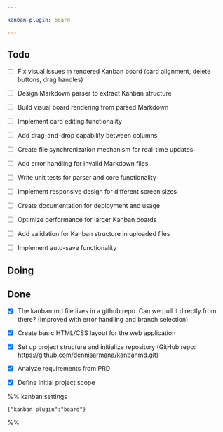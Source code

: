 ```yaml
---

kanban-plugin: board

---
```


## Todo

- [ ] Fix visual issues in rendered Kanban board (card alignment, delete buttons, drag handles)
- [ ] Design Markdown parser to extract Kanban structure
- [ ] Build visual board rendering from parsed Markdown
- [ ] Implement card editing functionality
- [ ] Add drag-and-drop capability between columns
- [ ] Create file synchronization mechanism for real-time updates
- [ ] Add error handling for invalid Markdown files
- [ ] Write unit tests for parser and core functionality
- [ ] Implement responsive design for different screen sizes
- [ ] Create documentation for deployment and usage
- [ ] Optimize performance for larger Kanban boards
- [ ] Add validation for Kanban structure in uploaded files
- [ ] Implement auto-save functionality


## Doing




## Done

- [x] The kanban.md file lives in a github repo. Can we pull it directly from there? (Improved with error handling and branch selection)
- [x] Create basic HTML/CSS layout for the web application
- [x] Set up project structure and initialize repository (GitHub repo: https://github.com/dennisarmana/kanbanmd.git)
- [x] Analyze requirements from PRD
- [x] Define initial project scope




%% kanban:settings
```
{"kanban-plugin":"board"}
```
%%